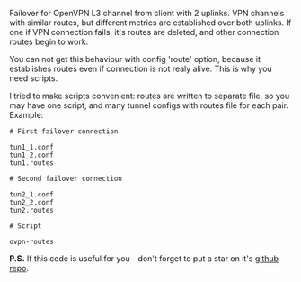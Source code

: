 Failover for OpenVPN L3 channel from client with 2 uplinks. VPN channels with similar routes, but different metrics are established over both uplinks. If one if VPN connection fails, it's routes are deleted, and other connection routes begin to work.

You can not get this behaviour with config 'route' option, because it establishes routes even if connection is not realy alive. This is why you need scripts.

I tried to make scripts convenient: routes are written to separate file, so you may have one script, and many tunnel configs with routes file for each pair. Example:

```
# First failover connection

tun1_1.conf
tun1_2.conf
tun1.routes

# Second failover connection

tun2_1.conf
tun2_2.conf
tun2.routes

# Script

ovpn-routes
```

**P.S.** If this code is useful for you - don't forget to put a star on it's [github repo](https://github.com/selivan/opvn-2uplinks-failover).
